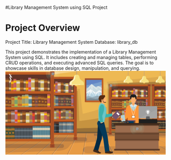 #Library Management System using SQL Project
# Project Overview
Project Title: Library Management System
Database: library_db

This project demonstrates the implementation of a Library Management System using SQL. It includes creating and managing tables, performing CRUD operations, and executing advanced SQL queries. The goal is to showcase skills in database design, manipulation, and querying.
![](https://github.com/mina407/Library_Sql_Project/blob/main/library.jpg)


